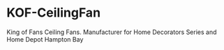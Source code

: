 # KOF-CeilingFan
King of Fans Ceiling Fans. Manufacturer for Home Decorators Series and Home Depot Hampton Bay
